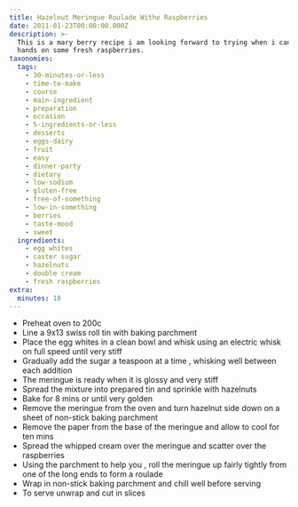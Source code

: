 ```yaml
---
title: Hazelnut Meringue Roulade Withe Raspberries
date: 2011-01-23T00:00:00.000Z
description: >-
  This is a mary berry recipe i am looking forward to trying when i can get my
  hands on some fresh raspberries.
taxonomies:
  tags:
    - 30-minutes-or-less
    - time-to-make
    - course
    - main-ingredient
    - preparation
    - occasion
    - 5-ingredients-or-less
    - desserts
    - eggs-dairy
    - fruit
    - easy
    - dinner-party
    - dietary
    - low-sodium
    - gluten-free
    - free-of-something
    - low-in-something
    - berries
    - taste-mood
    - sweet
  ingredients:
    - egg whites
    - caster sugar
    - hazelnuts
    - double cream
    - fresh raspberries
extra:
  minutes: 18
---
```

 - Preheat oven to 200c
 - Line a 9x13 swiss roll tin with baking parchment
 - Place the egg whites in a clean bowl and whisk using an electric whisk on full speed until very stiff
 - Gradually add the sugar a teaspoon at a time , whisking well between each addition
 - The meringue is ready when it is glossy and very stiff
 - Spread the mixture into prepared tin and sprinkle with hazelnuts
 - Bake for 8 mins or until very golden
 - Remove the meringue from the oven and turn hazelnut side down on a sheet of non-stick baking parchment
 - Remove the paper from the base of the meringue and allow to cool for ten mins
 - Spread the whipped cream over the meringue and scatter over the raspberries
 - Using the parchment to help you , roll the meringue up fairly tightly from one of the long ends to form a roulade
 - Wrap in non-stick baking parchment and chill well before serving
 - To serve unwrap and cut in slices

